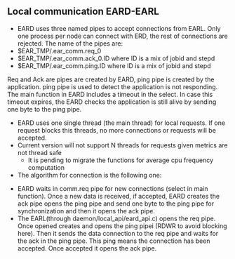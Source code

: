 ## Local communication EARD-EARL

- EARD uses three named pipes to accept connections from EARL. Only one process per node can connect with ERD, the rest of connections are rejected. The name of the pipes are:
- $EAR_TMP/.ear_comm.req_0
- $EAR_TMP/.ear_comm.ack_0.ID where ID is a mix of jobid and stepd
- $EAR_TMP/.ear_comm.ping.ID where ID is a mix of jobid and stepd

Req and Ack are pipes are created by EARD, ping pipe is created by the application. ping pipe is used to detect the application is not responding. The main function in EARD includes a timeout in the select. In case this timeout expires, the EARD checks the application is still alive by sending one byte to the ping pipe. 

- EARD uses one single thread (the main thread) for local requests. If one request blocks this threads, no more connections or requests will be accepted. 
- Current version will not support N threads for requests given metrics are not thread safe
	- It is pending to migrate the functions for average cpu frequency computation 
- The algorithm for connection is the following one:
 * EARD waits in comm.req pipe for new connections (select in main function). Once a new data is received, if accepted, EARD creates the ack pipe opens the ping pipe and send one byte to the ping pipe for synchronization and then it opens the ack pipe. 
* The EARL(through daemon/local_api/eard_api.c) opens the req pipe. Once opened creates and opens the ping pipei (RDWR to avoid blocking here). Then it sends the data connection to the req pipe and waits for the ack in the ping pipe. This ping means the connection has been accepted. Once accepted it opens the ack pipe. 





